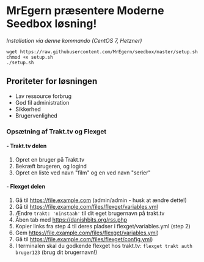 # MrEgern præsentere Moderne Seedbox løsning!
*Installation via denne kommando (CentOS 7, Hetzner)*
 
```
wget https://raw.githubusercontent.com/MrEgern/seedbox/master/setup.sh
chmod +x setup.sh
./setup.sh
```

## Proriteter for løsningen
* Lav ressource forbrug
* God fil administration
* Sikkerhed
* Brugervenlighed


### Opsætning af Trakt.tv og Flexget

#### - Trakt.tv delen
1. Opret en bruger på Trakt.tv
2. Bekræft brugeren, og logind
3. Opret en liste ved navn "film" og en ved navn "serier"

#### - Flexget delen
1. Gå til https://file.example.com (admin/admin - husk at ændre dette!)
2. Gå til https://file.example.com/files/flexget/variables.yml
3. Ændre `trakt: 'ninstaah'` til dit eget brugernavn på trakt.tv
4. Åben tab med https://danishbits.org/rss.php
5. Kopier links fra step 4 til deres pladser i flexget/variables.yml (step 2)
6. Gem https://file.example.com/files/flexget/variables.yml)
7. Gå til https://file.example.com/files/flexget/config.yml)
8. I terminalen skal du godkende flexget hos trakt.tv: `flexget trakt auth bruger123` (brug dit brugernavn!)
